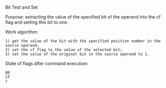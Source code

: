 Bit Test and Set

Purpose: extracting the value of the specified bit of the operand into the cf flag and setting this bit to one.

Work algorithm:

	1) get the value of the bit with the specified position number in the source operand;
	2) set the cf flag to the value of the selected bit;
	3) set the value of the original bit in the source operand to 1.

State of flags after command execution:

	00
	CF
	r